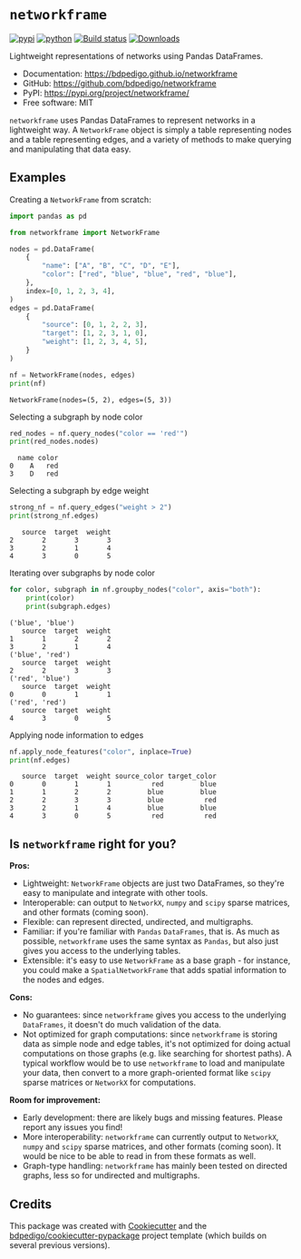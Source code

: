 # `networkframe`

[![pypi](https://img.shields.io/pypi/v/networkframe.svg)](https://pypi.org/project/networkframe/)
[![python](https://img.shields.io/pypi/pyversions/networkframe.svg)](https://pypi.org/project/networkframe/)
[![Build status](https://github.com/bdpedigo/networkframe/actions/workflows/report.yml/badge.svg)](https://github.com/bdpedigo/networkframe/actions/workflows/report.yml)
[![Downloads](https://static.pepy.tech/badge/networkframe)](https://pepy.tech/project/networkframe)

Lightweight representations of networks using Pandas DataFrames.

- Documentation: <https://bdpedigo.github.io/networkframe>
- GitHub: <https://github.com/bdpedigo/networkframe>
- PyPI: <https://pypi.org/project/networkframe/>
- Free software: MIT

`networkframe` uses Pandas DataFrames to represent networks in a lightweight way.
A `NetworkFrame` object is simply a table representing nodes and a table representing
edges, and a variety of methods to make querying and manipulating that data easy.

## Examples

Creating a `NetworkFrame` from scratch:

```python
import pandas as pd

from networkframe import NetworkFrame

nodes = pd.DataFrame(
    {
        "name": ["A", "B", "C", "D", "E"],
        "color": ["red", "blue", "blue", "red", "blue"],
    },
    index=[0, 1, 2, 3, 4],
)
edges = pd.DataFrame(
    {
        "source": [0, 1, 2, 2, 3],
        "target": [1, 2, 3, 1, 0],
        "weight": [1, 2, 3, 4, 5],
    }
)

nf = NetworkFrame(nodes, edges)
print(nf)
```

```text.python.console
NetworkFrame(nodes=(5, 2), edges=(5, 3))
```

Selecting a subgraph by node color

```python
red_nodes = nf.query_nodes("color == 'red'")
print(red_nodes.nodes)
```

```text.python.console
  name color
0    A   red
3    D   red
```

Selecting a subgraph by edge weight

```python
strong_nf = nf.query_edges("weight > 2")
print(strong_nf.edges)
```

```text.python.console
   source  target  weight
2       2       3       3
3       2       1       4
4       3       0       5
```

Iterating over subgraphs by node color

```python
for color, subgraph in nf.groupby_nodes("color", axis="both"):
    print(color)
    print(subgraph.edges)
```

```text.python.console
('blue', 'blue')
   source  target  weight
1       1       2       2
3       2       1       4
('blue', 'red')
   source  target  weight
2       2       3       3
('red', 'blue')
   source  target  weight
0       0       1       1
('red', 'red')
   source  target  weight
4       3       0       5
```

Applying node information to edges

```python
nf.apply_node_features("color", inplace=True)
print(nf.edges)
```

```text.python.console
   source  target  weight source_color target_color
0       0       1       1          red         blue
1       1       2       2         blue         blue
2       2       3       3         blue          red
3       2       1       4         blue         blue
4       3       0       5          red          red
```

## Is `networkframe` right for you?

**Pros:**

- Lightweight: `NetworkFrame` objects are just two DataFrames, so they're easy to manipulate and integrate with other tools.
- Interoperable: can output to `NetworkX`, `numpy` and `scipy` sparse matrices, and other formats (coming soon).
- Flexible: can represent directed, undirected, and multigraphs.
- Familiar: if you're familiar with `Pandas` `DataFrames`, that is. As much as possible, `networkframe` uses the same syntax as `Pandas`, but also just gives you access to the underlying tables.
- Extensible: it's easy to use `NetworkFrame` as a base graph - for instance, you could make a `SpatialNetworkFrame` that adds spatial information to the nodes and edges.

**Cons:**

- No guarantees: since `networkframe` gives you access to the underlying `DataFrames`, it doesn't do much validation of the data.
- Not optimized for graph computations: since `networkframe` is storing data as simple node and edge tables, it's not optimized for doing actual computations on those graphs (e.g. like searching for shortest paths). A typical workflow would be to use `networkframe` to load and manipulate your data, then convert to a more graph-oriented format like `scipy` sparse matrices or `NetworkX` for computations.

**Room for improvement:**

- Early development: there are likely bugs and missing features. Please report any issues you find!
- More interoperability: `networkframe` can currently output to `NetworkX`, `numpy` and `scipy` sparse matrices, and other formats (coming soon). It would be nice to be able to read in from these formats as well.
- Graph-type handling: `networkframe` has mainly been tested on directed graphs, less so for undirected and multigraphs.

## Credits

This package was created with [Cookiecutter](https://github.com/audreyr/cookiecutter) and the [bdpedigo/cookiecutter-pypackage](https://github.com/bdpedigo/cookiecutter-pypackage) project template (which builds on several previous versions).
